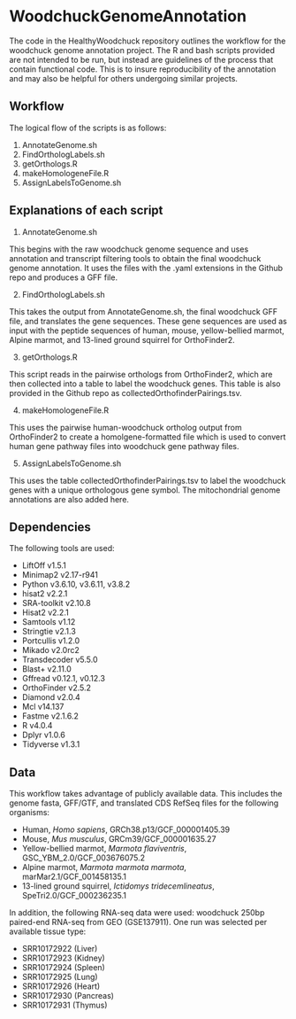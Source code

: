 # WoodchuckGenomeAnnotation

The code in the HealthyWoodchuck repository outlines the workflow for the woodchuck genome annotation project. The R and bash scripts provided are not intended to be run, but instead are guidelines of the process that contain functional code. This is to insure reproducibility of the annotation and may also be helpful for others undergoing similar projects.

## Workflow

The logical flow of the scripts is as follows:
1. AnnotateGenome.sh
2. FindOrthologLabels.sh
3. getOrthologs.R
4. makeHomologeneFile.R
5. AssignLabelsToGenome.sh

## Explanations of each script

1. AnnotateGenome.sh

This begins with the raw woodchuck genome sequence and uses annotation and transcript filtering tools to obtain the final woodchuck genome annotation. It uses the files with the .yaml extensions in the Github repo and produces a GFF file.

2. FindOrthologLabels.sh

This takes the output from AnnotateGenome.sh, the final woodchuck GFF file, and translates the gene sequences. These gene sequences are used as input with the peptide sequences of human, mouse, yellow-bellied marmot, Alpine marmot, and 13-lined ground squirrel for OrthoFinder2.

3. getOrthologs.R

This script reads in the pairwise orthologs from OrthoFinder2, which are then collected into a table to label the woodchuck genes. This table is also provided in the Github repo as collectedOrthofinderPairings.tsv.

4. makeHomologeneFile.R

This uses the pairwise human-woodchuck ortholog output from OrthoFinder2 to create a homolgene-formatted file which is used to convert human gene pathway files into woodchuck gene pathway files.

5. AssignLabelsToGenome.sh

This uses the table collectedOrthofinderPairings.tsv to label the woodchuck genes with a unique orthologous gene symbol. The mitochondrial genome annotations are also added here.

## Dependencies

The following tools are used:
- LiftOff v1.5.1
- Minimap2 v2.17-r941
- Python v3.6.10, v3.6.11, v3.8.2
- hisat2 v2.2.1
- SRA-toolkit v2.10.8
- Hisat2 v2.2.1
- Samtools v1.12
- Stringtie v2.1.3
- Portcullis v1.2.0
- Mikado v2.0rc2
- Transdecoder v5.5.0
- Blast+ v2.11.0
- Gffread v0.12.1, v0.12.3
- OrthoFinder v2.5.2
- Diamond v2.0.4
- Mcl v14.137
- Fastme v2.1.6.2
- R v4.0.4
- Dplyr v1.0.6
- Tidyverse v1.3.1

## Data

This workflow takes advantage of publicly available data. This includes the genome fasta, GFF/GTF, and translated CDS RefSeq files for the following organisms:
- Human, _Homo sapiens_, GRCh38.p13/GCF_000001405.39
- Mouse, _Mus musculus_, GRCm39/GCF_000001635.27
- Yellow-bellied marmot, _Marmota flaviventris_, GSC_YBM_2.0/GCF_003676075.2
- Alpine marmot, _Marmota marmota marmota_, marMar2.1/GCF_001458135.1
- 13-lined ground squirrel, _Ictidomys tridecemlineatus_, SpeTri2.0/GCF_000236235.1

In addition, the following RNA-seq data were used: woodchuck 250bp paired-end RNA-seq from GEO (GSE137911). One run was selected per available tissue type:
- SRR10172922 (Liver)
- SRR10172923 (Kidney)
- SRR10172924 (Spleen)
- SRR10172925 (Lung)
- SRR10172926 (Heart)
- SRR10172930 (Pancreas)
- SRR10172931 (Thymus)

